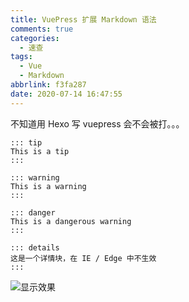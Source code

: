 ```yaml
---
title: VuePress 扩展 Markdown 语法
comments: true
categories:
  - 速查
tags:
  - Vue
  - Markdown
abbrlink: f3fa287
date: 2020-07-14 16:47:55
---
```


不知道用 Hexo 写 vuepress 会不会被打。。。

<!--more-->

```
::: tip
This is a tip
:::

::: warning
This is a warning
:::

::: danger
This is a dangerous warning
:::

::: details
这是一个详情块，在 IE / Edge 中不生效
:::
```

![显示效果](./result.png)
